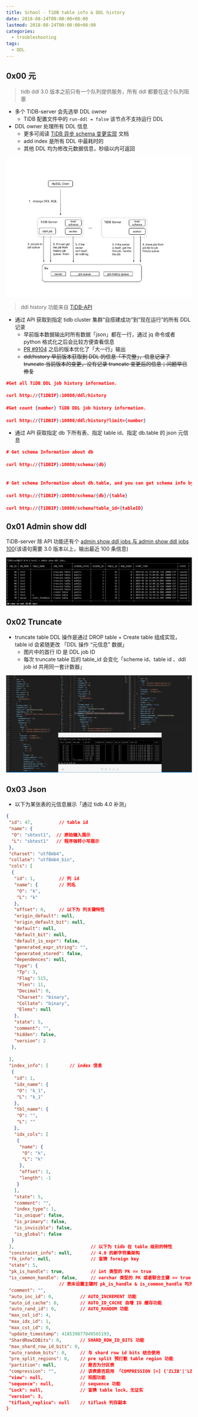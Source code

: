 ```yaml
---
title: School - TiDB table info & DDL history
date: 2018-08-24T00:00:00+08:00
lastmod: 2018-08-24T00:00:00+08:00
categories:
  - troubleshooting
tags:
  - DDL
---
```

## 0x00 元

> tidb ddl 3.0 版本之前只有一个队列提供服务，所有 ddl 都要在这个队列阻塞  

- 多个 TiDB-server 会先选举 DDL owner
  - TiDB 配置文件中的 `run-ddl = false` 该节点不支持运行 DDL
- DDL owner 处理所有 DDL 信息
  - 更多可阅读 [TiDB 异步 schema 变更实现](https://github.com/ngaut/builddatabase/blob/master/f1/schema-change-implement.md) 文档
  - add index 是所有 DDL 中最耗时的
  - 其他 DDL 均为修改元数据信息，秒级以内可返回

![ap.tidb.cc TiDB 异步 schema 变更实现](./3-ddl.jpg "ap.tidb.cc TiDB 异步 schema 变更实现")

> ddl history 功能来自 [TiDB-API](https://github.com/pingcap/tidb/blob/master/docs/tidb_http_api.md)

- 通过 API 获取到指定 tidb cluster 集群“自搭建成功”到“现在运行”的所有 DDL 记录
  - 早前版本数据输出时所有数据「json」都在一行，通过 jq 命令或者 python 格式化之后会比较方便查看信息
  - [PR #9104](https://github.com/pingcap/tidb/pull/9104) 之后的版本优化了「大一行」输出
  - ~~ddl/history 早前版本获取到 DDL 的信息「不完整」，信息记录了 truncate 当前版本的变更，没有记录 truncate 变更后的信息；问题早已修复~~

```json
#Get all TiDB DDL job history information.

curl http://{TiDBIP}:10080/ddl/history

#Get count {number} TiDB DDL job history information.

curl http://{TiDBIP}:10080/ddl/history?limit={number}
```

- 通过 API 获取指定 db 下所有表、指定 table id、指定 db.table 的 json 元信息

```json
# Get schema Information about db

curl http://{TiDBIP}:10080/schema/{db}


# Get schema Information about db.table, and you can get schema info by tableID (tableID is the unique identifier of table in TiDB)

curl http://{TiDBIP}:10080/schema/{db}/{table}

curl http://{TiDBIP}:10080/schema?table_id={tableID}
```

## 0x01 Admin show ddl

TiDB-server 除 API 功能还有个 [admin show ddl jobs 与 admin show ddl jobs 100](https://docs.pingcap.com/tidb/stable/sql-statement-admin#admin-show-ddl)(该语句需要 3.0 版本以上，输出最近 100 条信息)

![ap.tidb.cc truncare table ddl admin show ddl jobs ](./2-admin.png "ap.tidb.cc truncare table ddl admin show ddl jobs")

## 0x02 Truncate

- truncate table DDL 操作是通过 DROP table + Create table 组成实现，table id 会紧随更改 「DDL 操作 “元信息” 数据」
  - 图片中的首行 ID 是 DDL job ID
  - 每次 truncate table 后的 table_id 会变化「scheme id、table id 、ddl job id 共用同一套计数器」

![ap.tidb.cc truncare table ddl](./1-truncate.png "ap.tidb.cc truncare table ddl")

## 0x03 Json

- 以下为某张表的元信息展示「通过 tidb 4.0 补测」

```json
{
 "id": 47,          // table id
 "name": {
  "O": "sbtest1",  // 原始输入展示
  "L": "sbtest1"   // 程序强转小写展示
 },
 "charset": "utf8mb4",
 "collate": "utf8mb4_bin",
 "cols": [
  {
   "id": 1,         // 列 id
   "name": {        // 列名
    "O": "k",
    "L": "k"
   },
   "offset": 0,     // 以下为 列关键特性
   "origin_default": null,
   "origin_default_bit": null,
   "default": null,
   "default_bit": null,
   "default_is_expr": false,
   "generated_expr_string": "",
   "generated_stored": false,
   "dependences": null,
   "type": {
    "Tp": 3,
    "Flag": 515,
    "Flen": 11,
    "Decimal": 0,
    "Charset": "binary",
    "Collate": "binary",
    "Elems": null
   },
   "state": 5,
   "comment": "",
   "hidden": false,
   "version": 2
  },

 ],
 "index_info": [        // index 信息
  {
   "id": 1,
   "idx_name": {
    "O": "k_1",
    "L": "k_1"
   },
   "tbl_name": {
    "O": "",
    "L": ""
   },
   "idx_cols": [
    {
     "name": {
      "O": "k",
      "L": "k"
     },
     "offset": 1,
     "length": -1
    }
   ],
   "state": 5,
   "comment": "",
   "index_type": 1,
   "is_unique": false,
   "is_primary": false,
   "is_invisible": false,
   "is_global": false
  }
 ],                             // 以下为 tidb 在 table 级别的特性
 "constraint_info": null,       // 4.0 的新字符集架构
 "fk_info": null,               // 盲猜 foreign key
 "state": 5,
 "pk_is_handle": true,          // int 类型的 PK == true
 "is_common_handle": false,     // varchar 类型的 PK 或者联合主键 == true
                    // 表未设置主键时 pk_is_handle & is_common_handle 均为 false
 "comment": "",
 "auto_inc_id": 0,          // AUTO_INCREMENT 功能
 "auto_id_cache": 0,        // AUTO_ID_CACHE 自增 ID 缓存功能
 "auto_rand_id": 0,         // AUTO_RANDOM 功能
 "max_col_id": 4,
 "max_idx_id": 1,
 "max_cst_id": 0,
 "update_timestamp": 418539877049565193,
 "ShardRowIDBits": 0,       // SHARD_ROW_ID_BITS 功能
 "max_shard_row_id_bits": 0,
 "auto_random_bits": 0,     // 与 shard row id bits 结合使用
 "pre_split_regions": 0,    // pre split 预打散 table region 功能
 "partition": null,         // 是否为分区表
 "compression": "",         // 该表是否启用 「COMPRESSION [=] {'ZLIB'|'LZ4'|'NONE'}」 属性
 "view": null,              // 视图功能
 "sequence": null,          // sequence 功能
 "Lock": null,              // 盲猜 table lock，无证实
 "version": 3,
 "tiflash_replica": null    // tiflash 列存副本
}
```
